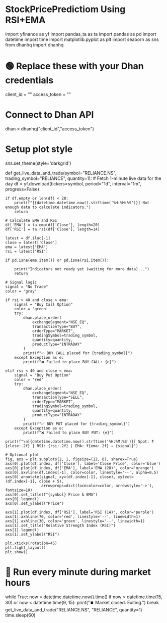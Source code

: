 # StockPricePredictiom Using RSI+EMA
import yfinance as yf
import pandas_ta as ta
import pandas as pd
import datetime
import time
import matplotlib.pyplot as plt
import seaborn as sns
from dhanhq import dhanhq

# 🟢 Replace these with your Dhan credentials
client_id = ""
access_token = ""

# Connect to Dhan API
dhan = dhanhq("client_id","access_token")

# Setup plot style
sns.set_theme(style='darkgrid')

def get_live_data_and_trade(symbol="RELIANCE.NS", trading_symbol="RELIANCE", quantity=1):
    # Fetch 1-minute live data for the day
    df = yf.download(tickers=symbol, period="1d", interval="1m", progress=False)

    if df.empty or len(df) < 20:
        print(f"[{datetime.datetime.now().strftime('%H:%M:%S')}] Not enough data to calculate indicators.")
        return

    # Calculate EMA and RSI
    df['EMA'] = ta.ema(df['Close'], length=20)
    df['RSI'] = ta.rsi(df['Close'], length=14)

    latest = df.iloc[-1]
    close = latest['Close']
    ema = latest['EMA']
    rsi = latest['RSI']

    if pd.isna(ema.item()) or pd.isna(rsi.item()):

        print("Indicators not ready yet (waiting for more data)...")
        return

    # Signal logic
    signal = "No Trade"
    color = 'gray'

    if rsi > 40 and close > ema:
        signal = "Buy Call Option"
        color = 'green'
        try:
            dhan.place_order(
                exchangeSegment="NSE_EQ",
                transactionType="BUY",
                orderType="MARKET",
                tradingSymbol=trading_symbol,
                quantity=quantity,
                productType="INTRADAY"
            )
            print(f"✅ BUY CALL placed for {trading_symbol}")
        except Exception as e:
            print(f"❌ Failed to place BUY CALL: {e}")

    elif rsi < 40 and close < ema:
        signal = "Buy Put Option"
        color = 'red'
        try:
            dhan.place_order(
                exchangeSegment="NSE_EQ",
                transactionType="SELL",
                orderType="MARKET",
                tradingSymbol=trading_symbol,
                quantity=quantity,
                productType="INTRADAY"
            )
            print(f"✅ BUY PUT placed for {trading_symbol}")
        except Exception as e:
            print(f"❌ Failed to place BUY PUT: {e}")

    print(f"\n[{datetime.datetime.now().strftime('%H:%M:%S')}] Spot: ₹{close:.2f} | RSI: {rsi:.2f} | EMA: ₹{ema:.2f} → {signal}")

    # Optional plot
    fig, axs = plt.subplots(2, 1, figsize=(12, 8), sharex=True)
    axs[0].plot(df.index, df['Close'], label='Close Price', color='blue')
    axs[0].plot(df.index, df['EMA'], label='EMA (20)', color='orange')
    axs[0].axvline(df.index[-1], color=color, linestyle='--', alpha=0.5)
    axs[0].annotate(signal, xy=(df.index[-1], close), xytext=(df.index[-1], close + 5),
                    arrowprops=dict(facecolor=color, arrowstyle='->'), fontsize=10)
    axs[0].set_title(f"{symbol} Price & EMA")
    axs[0].legend()
    axs[0].set_ylabel("Price")

    axs[1].plot(df.index, df['RSI'], label='RSI (14)', color='purple')
    axs[1].axhline(70, color='red', linestyle='--', linewidth=1)
    axs[1].axhline(30, color='green', linestyle='--', linewidth=1)
    axs[1].set_title("Relative Strength Index (RSI)")
    axs[1].legend()
    axs[1].set_ylabel("RSI")

    plt.xticks(rotation=45)
    plt.tight_layout()
    plt.show()

# 🔁 Run every minute during market hours
while True:
    now = datetime.datetime.now().time()
    if now > datetime.time(15, 30) or now < datetime.time(9, 15):
        print("⏹️ Market closed. Exiting.")
        break
    get_live_data_and_trade("RELIANCE.NS", "RELIANCE", quantity=1)
    time.sleep(60)
